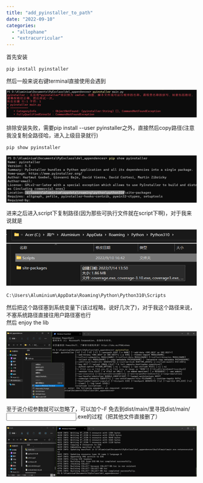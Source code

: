 ```yaml
---
title: "add_pyinstaller_to_path"
date: "2022-09-10"
categories: 
  - "allophane"
  - "extracurricular"
---
```


首先安装

```
pip install pyinstaller
```

然后一般来说右键terminal直接使用会遇到

![](images/image-2.png)

排除安装失败，需要pip install --user pyinstaller之外，直接然后copy路径(注意我没复制全路径哈，进入上级目录就行)

```
pip show pyinstaller
```

![](images/image-4.png)

进来之后进入script下复制路径(因为那些可执行文件就在script下啊)，对于我来说就是

![](images/image-3.png)

```
C:\Users\Aluminium\AppData\Roaming\Python\Python310\Scripts
```

然后把这个路径塞到系统变量下(该过程略，说好几次了)，对于我这个路径来说，不塞系统路径直接往用户路径塞也行  
然后 enjoy the lib

![](images/image-5.png)

至于说介绍参数就可以忽略了，可以加个-F 免去到dist/main/里寻找dist/main/<input python script name>.exe的过程（把其他文件直接删了）

![](images/image-6.png)
